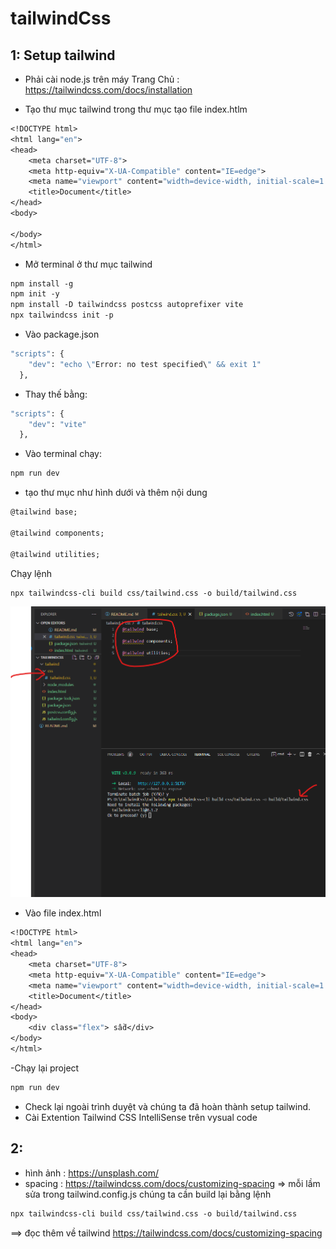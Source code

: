 # tailwindCss
## 1: Setup tailwind
-   Phải cài node.js trên máy
Trang Chủ : https://tailwindcss.com/docs/installation

-   Tạo thư mục tailwind trong thư mục tạo file index.htlm
```Dockerfile
<!DOCTYPE html>
<html lang="en">
<head>
    <meta charset="UTF-8">
    <meta http-equiv="X-UA-Compatible" content="IE=edge">
    <meta name="viewport" content="width=device-width, initial-scale=1.0">
    <title>Document</title>
</head>
<body>
    
</body>
</html>
```
-   Mở terminal ở thư mục tailwind
```Dockerfile
npm install -g
npm init -y
npm install -D tailwindcss postcss autoprefixer vite
npx tailwindcss init -p
```
-   Vào package.json
```Dockerfile
"scripts": {
    "dev": "echo \"Error: no test specified\" && exit 1"
  },
```
-   Thay thế bằng:
```Dockerfile
"scripts": {
    "dev": "vite"
  },
```
-   Vào terminal chạy:
```Dockerfile
npm run dev
```
-  tạo thư mục như hình dưới và thêm nội dung 

```Dockerfile
@tailwind base;

@tailwind components;

@tailwind utilities;
```
Chạy lệnh 
```Dockerfile
npx tailwindcss-cli build css/tailwind.css -o build/tailwind.css  
``` 

![Container](img1.png)

-   Vào file index.html

```Dockerfile
<!DOCTYPE html>
<html lang="en">
<head>
    <meta charset="UTF-8">
    <meta http-equiv="X-UA-Compatible" content="IE=edge">
    <meta name="viewport" content="width=device-width, initial-scale=1.0">
    <title>Document</title>
</head>
<body>
    <div class="flex"> sầd</div>
</body>
</html>
```
-Chạy lại project 
```Dockerfile
npm run dev
```
-   Check lại ngoài trình duyệt và chúng ta đã hoàn thành setup tailwind.
-   Cài Extention Tailwind CSS IntelliSense trên vysual code
## 2:
- hình ảnh : https://unsplash.com/ 
- spacing : https://tailwindcss.com/docs/customizing-spacing
=> mỗi lầm sửa trong tailwind.config.js chúng ta cần build lại bằng lệnh
```Dockerfile
npx tailwindcss-cli build css/tailwind.css -o build/tailwind.css  
``` 
==> đọc thêm về tailwind 
https://tailwindcss.com/docs/customizing-spacing




```Dockerfile

```
